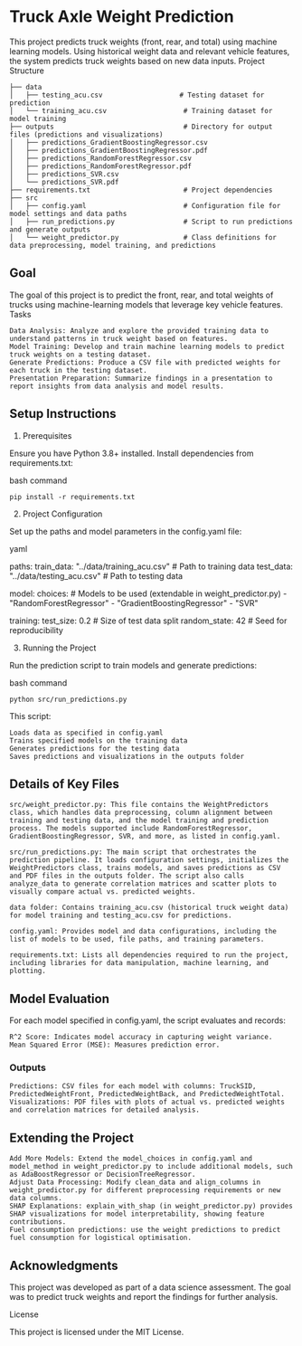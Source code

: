 # Truck Axle Weight Prediction

This project predicts truck weights (front, rear, and total) using machine learning models. Using historical weight data and relevant vehicle features, the system predicts truck weights based on new data inputs.
Project Structure

```
├── data
│   ├── testing_acu.csv                   # Testing dataset for prediction
│   └── training_acu.csv                   # Training dataset for model training
├── outputs                                # Directory for output files (predictions and visualizations)
│   ├── predictions_GradientBoostingRegressor.csv
│   ├── predictions_GradientBoostingRegressor.pdf
│   ├── predictions_RandomForestRegressor.csv
│   ├── predictions_RandomForestRegressor.pdf
│   ├── predictions_SVR.csv
│   └── predictions_SVR.pdf
├── requirements.txt                       # Project dependencies
├── src
│   ├── config.yaml                        # Configuration file for model settings and data paths
│   ├── run_predictions.py                 # Script to run predictions and generate outputs
│   └── weight_predictor.py                # Class definitions for data preprocessing, model training, and predictions

```
## Goal

The goal of this project is to predict the front, rear, and total weights of trucks using machine-learning models that leverage key vehicle features.
Tasks

    Data Analysis: Analyze and explore the provided training data to understand patterns in truck weight based on features.
    Model Training: Develop and train machine learning models to predict truck weights on a testing dataset.
    Generate Predictions: Produce a CSV file with predicted weights for each truck in the testing dataset.
    Presentation Preparation: Summarize findings in a presentation to report insights from data analysis and model results.

## Setup Instructions
1. Prerequisites

Ensure you have Python 3.8+ installed. Install dependencies from requirements.txt:

bash command 

```
pip install -r requirements.txt
```
2. Project Configuration

Set up the paths and model parameters in the config.yaml file:

yaml

paths:
  train_data: "../data/training_acu.csv"    # Path to training data
  test_data: "../data/testing_acu.csv"      # Path to testing data

model:
  choices:                                  # Models to be used (extendable in weight_predictor.py)
    - "RandomForestRegressor"
    - "GradientBoostingRegressor"
    - "SVR"

training:
  test_size: 0.2                            # Size of test data split
  random_state: 42                          # Seed for reproducibility

3. Running the Project

Run the prediction script to train models and generate predictions:


bash command

```
python src/run_predictions.py
```

This script:

    Loads data as specified in config.yaml
    Trains specified models on the training data
    Generates predictions for the testing data
    Saves predictions and visualizations in the outputs folder

## Details of Key Files

    src/weight_predictor.py: This file contains the WeightPredictors class, which handles data preprocessing, column alignment between training and testing data, and the model training and prediction process. The models supported include RandomForestRegressor, GradientBoostingRegressor, SVR, and more, as listed in config.yaml.

    src/run_predictions.py: The main script that orchestrates the prediction pipeline. It loads configuration settings, initializes the WeightPredictors class, trains models, and saves predictions as CSV and PDF files in the outputs folder. The script also calls analyze_data to generate correlation matrices and scatter plots to visually compare actual vs. predicted weights.

    data folder: Contains training_acu.csv (historical truck weight data) for model training and testing_acu.csv for predictions.

    config.yaml: Provides model and data configurations, including the list of models to be used, file paths, and training parameters.

    requirements.txt: Lists all dependencies required to run the project, including libraries for data manipulation, machine learning, and plotting.

## Model Evaluation

For each model specified in config.yaml, the script evaluates and records:

    R^2 Score: Indicates model accuracy in capturing weight variance.
    Mean Squared Error (MSE): Measures prediction error.

### Outputs

    Predictions: CSV files for each model with columns: TruckSID, PredictedWeightFront, PredictedWeightBack, and PredictedWeightTotal.
    Visualizations: PDF files with plots of actual vs. predicted weights and correlation matrices for detailed analysis.

## Extending the Project

    Add More Models: Extend the model_choices in config.yaml and model_method in weight_predictor.py to include additional models, such as AdaBoostRegressor or DecisionTreeRegressor.
    Adjust Data Processing: Modify clean_data and align_columns in weight_predictor.py for different preprocessing requirements or new data columns.
    SHAP Explanations: explain_with_shap (in weight_predictor.py) provides SHAP visualizations for model interpretability, showing feature contributions.
    Fuel consumption predictions: use the weight predictions to predict fuel consumption for logistical optimisation.


## Acknowledgments

This project was developed as part of a data science assessment. The goal was to predict truck weights and report the findings for further analysis. 


License

This project is licensed under the MIT License.
